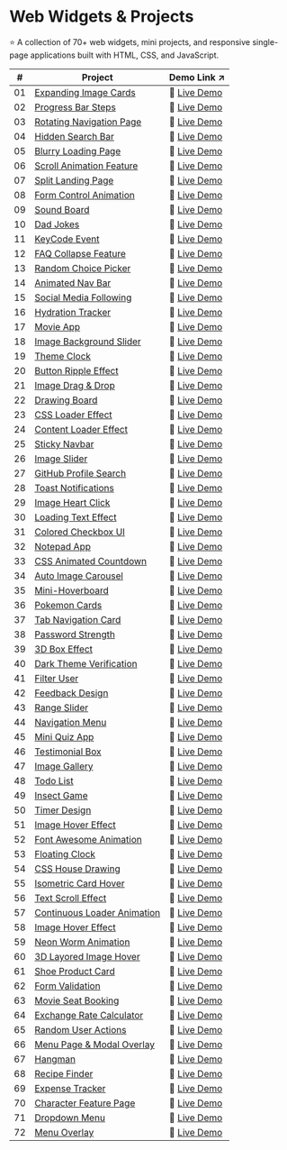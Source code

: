 # Web Widgets & Projects
:star: A collection of 70+ web widgets, mini projects, and responsive single-page applications built with HTML, CSS, and JavaScript.

| # | Project | Demo Link :arrow_upper_right: |
|---|---------|-----------|
| 01 | [Expanding Image Cards](01-expanding-image-cards) | :link: [Live Demo](https://codepen.io/sidneyshafer/full/qBwqVWp) |
| 02 | [Progress Bar Steps](02-progress-bar-steps) | :link: [Live Demo](https://codepen.io/sidneyshafer/full/oNOYoNd) |
| 03 | [Rotating Navigation Page](03-rotating-navigation) | :link: [Live Demo](https://codepen.io/sidneyshafer/full/poBNdWR) |
| 04 | [Hidden Search Bar](04-hidden-search-bar) | :link: [Live Demo](https://codepen.io/sidneyshafer/full/GRLNOMb) |
| 05 | [Blurry Loading Page](05-blurry-loading-page) | :link: [Live Demo](https://codepen.io/sidneyshafer/full/ExJNbbE) |
| 06 | [Scroll Animation Feature](06-scroll-animation-feature) | :link: [Live Demo](https://codepen.io/sidneyshafer/full/bGJBYaE) |
| 07 | [Split Landing Page](07-split-landing-page) | :link: [Live Demo](https://codepen.io/sidneyshafer/full/rNbWYpY) |
| 08 | [Form Control Animation](08-form-control-animation) | :link: [Live Demo](https://codepen.io/sidneyshafer/full/vYMyWpM) |
| 09 | [Sound Board](09-sound-board) | :link: [Live Demo](https://codepen.io/sidneyshafer/full/bGJBYLE) |
| 10 | [Dad Jokes](10-dad-jokes) | :link: [Live Demo](https://codepen.io/sidneyshafer/full/NWmbwMr) |
| 11 | [KeyCode Event](11-keycode-event) | :link: [Live Demo](https://codepen.io/sidneyshafer/full/xxeRPJa) |
| 12 | [FAQ Collapse Feature](12-faq-collapse) | :link: [Live Demo](https://codepen.io/sidneyshafer/full/vYMyWzq) |
| 13 | [Random Choice Picker](13-random-choice-picker) | :link: [Live Demo](https://codepen.io/sidneyshafer/full/YzMpEgm) |
| 14 | [Animated Nav Bar](14-animated-nav) | :link: [Live Demo](https://codepen.io/sidneyshafer/full/JjVbZoG) |
| 15 | [Social Media Following](15-social-media-following) | :link: [Live Demo](https://codepen.io/sidneyshafer/full/dyLOjWg) |
| 16 | [Hydration Tracker](16-hydration-tracker) | :link: [Live Demo](https://codepen.io/sidneyshafer/full/JjVbBOZ) |
| 17 | [Movie App](17-movie-app) | :link: [Live Demo](https://codepen.io/sidneyshafer/full/zYXoLjR) |
| 18 | [Image Background Slider](18-image-background-slider) | :link: [Live Demo](https://codepen.io/sidneyshafer/full/rNbWZWq) |
| 19 | [Theme Clock](19-theme-clock) | :link: [Live Demo](https://codepen.io/sidneyshafer/full/qBwqMRz) |
| 20 | [Button Ripple Effect](20-button-ripple-effect) | :link: [Live Demo](https://codepen.io/sidneyshafer/full/oNOYPQb) |
| 21 | [Image Drag & Drop](21-image-drag-and-drop) | :link: [Live Demo](https://codepen.io/sidneyshafer/full/zYXoMEP) |
| 22 | [Drawing Board](22-drawing-board) | :link: [Live Demo](https://codepen.io/sidneyshafer/full/XWQNyvY) |
| 23 | [CSS Loader Effect](23-css-loader-effect) | :link: [Live Demo](https://codepen.io/sidneyshafer/full/RwOoEgr) |
| 24 | [Content Loader Effect](24-content-loader) | :link: [Live Demo](https://codepen.io/sidneyshafer/full/wvZoRZy) |
| 25 | [Sticky Navbar](25-sticky-navbar) | :link: [Live Demo](https://codepen.io/sidneyshafer/full/mdgOvbw) |
| 26 | [Image Slider](26-image-slider) | :link: [Live Demo](https://codepen.io/sidneyshafer/full/dyLOaYO) |
| 27 | [GitHub Profile Search](27-github-profile-search) | :link: [Live Demo](https://codepen.io/sidneyshafer/full/qBwRbOg) |
| 28 | [Toast Notifications](28-toast-notification) | :link: [Live Demo](https://codepen.io/sidneyshafer/full/oNOBxJe) |
| 29 | [Image Heart Click](29-image-heart-click) | :link: [Live Demo](https://codepen.io/sidneyshafer/full/qBwRNZp) |
| 30 | [Loading Text Effect](30-loading-text-effect) | :link: [Live Demo](https://codepen.io/sidneyshafer/full/zYXNBZz) |
| 31 | [Colored Checkbox UI](31-colored-checkboxes) | :link: [Live Demo](https://codepen.io/sidneyshafer/full/LYvxbqL) |
| 32 | [Notepad App](32-notepad-app) | :link: [Live Demo](https://codepen.io/sidneyshafer/full/wvZggVG) |
| 33 | [CSS Animated Countdown](33-css-animated-countdown) | :link: [Live Demo](https://codepen.io/sidneyshafer/full/PogWpPP) |
| 34 | [Auto Image Carousel](34-auto-image-carousel) | :link: [Live Demo](https://codepen.io/sidneyshafer/full/YzMNZVz) |
| 35 | [Mini-Hoverboard](35-mini-hoverboard) | :link: [Live Demo](https://codepen.io/sidneyshafer/full/oNOBZpv) |
| 36 | [Pokemon Cards](36-pokemon-cards) | :link: [Live Demo](https://codepen.io/sidneyshafer/full/vYMgxwX) |
| 37 | [Tab Navigation Card](37-tab-navigation-card) | :link: [Live Demo](https://codepen.io/sidneyshafer/full/bGJgWgK) |
| 38 | [Password Strength](38-password-strength) | :link: [Live Demo](https://codepen.io/sidneyshafer/full/WNWRjKP) |
| 39 | [3D Box Effect](39-3d-box-effect) | :link: [Live Demo](https://codepen.io/sidneyshafer/full/rNbjmox) |
| 40 | [Dark Theme Verification](40-dark-theme-varification) | :link: [Live Demo](https://codepen.io/sidneyshafer/full/xxegjRQ) |
| 41 | [Filter User](41-filter-user) | :link: [Live Demo](https://codepen.io/sidneyshafer/full/YzMNOGm) |
| 42 | [Feedback Design](42-feedback-design) | :link: [Live Demo](https://codepen.io/sidneyshafer/details/qBwRMVw) |
| 43 | [Range Slider](43-range-slider) | :link: [Live Demo](https://codepen.io/sidneyshafer/full/VwNPEwa) |
| 44 | [Navigation Menu](44-navigation-menu) | :link: [Live Demo](https://codepen.io/sidneyshafer/full/bGJgmoj) |
| 45 | [Mini Quiz App](45-mini-quiz-app) | :link: [Live Demo](https://codepen.io/sidneyshafer/full/QWPdZoP) |
| 46 | [Testimonial Box](46-testimonial-box) | :link: [Live Demo](https://codepen.io/sidneyshafer/full/gOygQdJ) |
| 47 | [Image Gallery](47-image-gallery) | :link: [Live Demo](https://codepen.io/sidneyshafer/full/rNbjoOJ) |
| 48 | [Todo List](48-todo-list) | :link: [Live Demo](https://codepen.io/sidneyshafer/full/KKYabMq) |
| 49 | [Insect Game](49-insect-game) | :link: [Live Demo](https://codepen.io/sidneyshafer/full/poBRqap) |
| 50 | [Timer Design](50-timer-design) | :link: [Live Demo](https://codepen.io/sidneyshafer/full/qBwRLYG) |
| 51 | [Image Hover Effect](51-image-hover-effect) | :link: [Live Demo](https://codepen.io/sidneyshafer/full/QWPdYaJ) |
| 52 | [Font Awesome Animation](52-font-awesome-animation) | :link: [Live Demo](https://codepen.io/sidneyshafer/full/yLrgZxd) |
| 53 | [Floating Clock](53-floating-clock) | :link: [Live Demo](https://codepen.io/sidneyshafer/full/eYogxXN) |
| 54 | [CSS House Drawing](54-css-house-drawing) | :link: [Live Demo](https://codepen.io/sidneyshafer/full/XWQpGbK) |
| 55 | [Isometric Card Hover](55-isometric-card-hover) | :link: [Live Demo](https://codepen.io/sidneyshafer/full/abxprQN) |
| 56 | [Text Scroll Effect](56-text-scroll-effect) | :link: [Live Demo](https://codepen.io/sidneyshafer/full/WNWRBPP) |
| 57 | [Continuous Loader Animation](57-continuous-loader) | :link: [Live Demo](https://codepen.io/sidneyshafer/full/QWPdRRP) |
| 58 | [Image Hover Effect](58-image-hover-effect) | :link: [Live Demo](https://codepen.io/sidneyshafer/full/gOygNYj) |
| 59 | [Neon Worm Animation](59-neon-worm-animation) | :link: [Live Demo](https://codepen.io/sidneyshafer/full/wvZgLaN) |
| 60 | [3D Layored Image Hover](60-3d-layored-image-hover) | :link: [Live Demo](https://codepen.io/sidneyshafer/full/mdgRZPj) |
| 61 | [Shoe Product Card](61-shoe-product-card) | :link: [Live Demo](https://codepen.io/sidneyshafer/full/dyLNBOd) |
| 62 | [Form Validation](62-form-validation) | :link: [Live Demo](https://codepen.io/sidneyshafer/full/abxLxPJ) |
| 63 | [Movie Seat Booking](63-movie-seat-booking) | :link: [Live Demo](https://codepen.io/sidneyshafer/full/poBdgPB) |
| 64 | [Exchange Rate Calculator](64-exchange-rate) | :link: [Live Demo](https://codepen.io/sidneyshafer/full/eYoeVmZ) |
| 65 | [Random User Actions](65-random-user-actions) | :link: [Live Demo](https://codepen.io/sidneyshafer/full/YzMYYeN) |
| 66 | [Menu Page & Modal Overlay](66-menu-modal-landing-page) | :link: [Live Demo](https://codepen.io/sidneyshafer/full/zYXpaJw) |
| 67 | [Hangman](67-hangman) | :link: [Live Demo](https://codepen.io/sidneyshafer/full/wvZyErq) |
| 68 | [Recipe Finder](68-recipe-finder) | :link: [Live Demo](https://codepen.io/sidneyshafer/full/WNWJoJa) |
| 69 | [Expense Tracker](69-expense-tracker) | :link: [Live Demo]() |
| 70 | [Character Feature Page](70-character-feature-page) | :link: [Live Demo](https://codepen.io/sidneyshafer/full/YzMNjgB) |
| 71 | [Dropdown Menu](71-dropdown-menu) | :link: [Live Demo](https://codepen.io/sidneyshafer/full/BaEWzMB) |
| 72 | [Menu Overlay](72-menu-overlay) | :link: [Live Demo](https://codepen.io/sidneyshafer/full/yLrMJwV) |